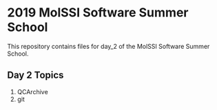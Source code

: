 # 2019 MolSSI Software Summer School

This repository contains files for day_2 of the MolSSI Software Summer School. 

## Day 2 Topics
1. QCArchive
2. git